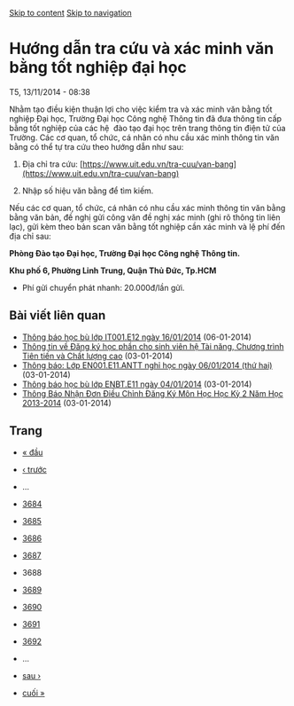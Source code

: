 [Skip to content](https://daa.uit.edu.vn/thongbao/huong-dan-tra-cuu-va-xac-minh-van-bang-tot-nghiep-dai-hoc?page=3687#main)
 [Skip to navigation](https://daa.uit.edu.vn/thongbao/huong-dan-tra-cuu-va-xac-minh-van-bang-tot-nghiep-dai-hoc?page=3687#main-nav)

Hướng dẫn tra cứu và xác minh văn bằng tốt nghiệp đại học
=========================================================

T5, 13/11/2014 - 08:38

Nhằm tạo điều kiện thuận lợi cho việc kiểm tra và xác minh văn bằng tốt nghiệp Đại học, Trường Đại học Công nghệ Thông tin đã đưa thông tin cấp bằng tốt nghiệp của các hệ  đào tạo đại học trên trang thông tin điện tử của Trường. Các cơ quan, tổ chức, cá nhân có nhu cầu xác minh thông tin văn bằng có thể tự tra cứu theo hướng dẫn như sau:

1.  Địa chỉ tra cứu: [https://www.uit.edu.vn/tra-cuu/van-bang](https://www.uit.edu.vn/tra-cuu/van-bang)
    
2.  Nhập số hiệu văn bằng để tìm kiếm.

Nếu các cơ quan, tổ chức, cá nhân có nhu cầu xác minh thông tin văn bằng bằng văn bản, đề nghị gửi công văn đề nghị xác minh (ghi rõ thông tin liên lạc), gửi kèm theo bản scan văn bằng tốt nghiệp cần xác minh và lệ phí đến địa chỉ sau:  

**Phòng Đào tạo Đại học, Trường Đại học Công nghệ Thông tin.**

**Khu phố 6, Phường Linh Trung, Quận Thủ Đức, Tp.HCM**

*   Phí gửi chuyển phát nhanh: 20.000đ/lần gửi.

Bài viết liên quan
------------------

*   [Thông báo học bù lớp IT001.E12 ngày 16/01/2014](https://daa.uit.edu.vn/thongbao/thong-bao-hoc-bu-lop-it001e12-ngay-16012014)
     (06-01-2014)
*   [Thông tin về Đăng ký học phần cho sinh viên hệ Tài năng, Chương trình Tiên tiến và Chất lượng cao](https://daa.uit.edu.vn/thongbao/thong-tin-ve-dang-ky-hoc-phan-cho-sinh-vien-he-tai-nang-chuong-trinh-tien-tien-va-chat)
     (03-01-2014)
*   [Thông báo: Lớp EN001.E11.ANTT nghỉ học ngày 06/01/2014 (thứ hai)](https://daa.uit.edu.vn/thongbao/thong-bao-lop-en001e11antt-nghi-hoc-ngay-06012014-thu-hai)
     (03-01-2014)
*   [Thông báo học bù lớp ENBT.E11 ngày 04/01/2014](https://daa.uit.edu.vn/thongbao/thong-bao-hoc-bu-lop-enbte11-ngay-04012014)
     (03-01-2014)
*   [Thông Báo Nhận Đơn Điều Chỉnh Đăng Ký Môn Học Học Kỳ 2 Năm Học 2013-2014](https://daa.uit.edu.vn/thongbao/thong-bao-nhan-don-dieu-chinh-dang-ky-mon-hoc-hoc-ky-2-nam-hoc-2013-2014)
     (03-01-2014)

Trang
-----

*   [« đầu](https://daa.uit.edu.vn/thongbao/huong-dan-tra-cuu-va-xac-minh-van-bang-tot-nghiep-dai-hoc "Đến trang đầu tiên")
    
*   [‹ trước](https://daa.uit.edu.vn/thongbao/huong-dan-tra-cuu-va-xac-minh-van-bang-tot-nghiep-dai-hoc?page=3686 "Đến trang kế trước")
    
*   …
*   [3684](https://daa.uit.edu.vn/thongbao/huong-dan-tra-cuu-va-xac-minh-van-bang-tot-nghiep-dai-hoc?page=3683 "Đến trang 3684")
    
*   [3685](https://daa.uit.edu.vn/thongbao/huong-dan-tra-cuu-va-xac-minh-van-bang-tot-nghiep-dai-hoc?page=3684 "Đến trang 3685")
    
*   [3686](https://daa.uit.edu.vn/thongbao/huong-dan-tra-cuu-va-xac-minh-van-bang-tot-nghiep-dai-hoc?page=3685 "Đến trang 3686")
    
*   [3687](https://daa.uit.edu.vn/thongbao/huong-dan-tra-cuu-va-xac-minh-van-bang-tot-nghiep-dai-hoc?page=3686 "Đến trang 3687")
    
*   3688
*   [3689](https://daa.uit.edu.vn/thongbao/huong-dan-tra-cuu-va-xac-minh-van-bang-tot-nghiep-dai-hoc?page=3688 "Đến trang 3689")
    
*   [3690](https://daa.uit.edu.vn/thongbao/huong-dan-tra-cuu-va-xac-minh-van-bang-tot-nghiep-dai-hoc?page=3689 "Đến trang 3690")
    
*   [3691](https://daa.uit.edu.vn/thongbao/huong-dan-tra-cuu-va-xac-minh-van-bang-tot-nghiep-dai-hoc?page=3690 "Đến trang 3691")
    
*   [3692](https://daa.uit.edu.vn/thongbao/huong-dan-tra-cuu-va-xac-minh-van-bang-tot-nghiep-dai-hoc?page=3691 "Đến trang 3692")
    
*   …
*   [sau ›](https://daa.uit.edu.vn/thongbao/huong-dan-tra-cuu-va-xac-minh-van-bang-tot-nghiep-dai-hoc?page=3688 "Đến trang kế sau")
    
*   [cuối »](https://daa.uit.edu.vn/thongbao/huong-dan-tra-cuu-va-xac-minh-van-bang-tot-nghiep-dai-hoc?page=3863 "Đến trang cuối cùng")